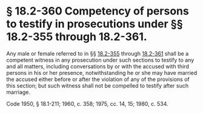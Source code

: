 # § 18.2-360 Competency of persons to testify in prosecutions under §§ 18.2-355 through 18.2-361.

<p>Any male or female referred to in §§ <a href='http://law.lis.virginia.gov/vacode/18.2-355/'>18.2-355</a> through <a href='http://law.lis.virginia.gov/vacode/18.2-361/'>18.2-361</a> shall be a competent witness in any prosecution under such sections to testify to any and all matters, including conversations by or with the accused with third persons in his or her presence, notwithstanding he or she may have married the accused either before or after the violation of any of the provisions of this section; but such witness shall not be compelled to testify after such marriage.</p><p>Code 1950, § 18.1-211; 1960, c. 358; 1975, cc. 14, 15; 1980, c. 534.</p>